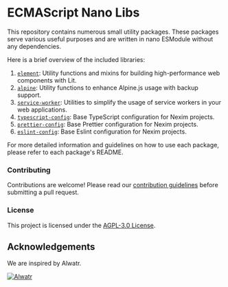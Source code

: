 # ECMAScript Nano Libs

This repository contains numerous small utility packages. These packages serve various useful purposes and are written in nano ESModule without any dependencies.

Here is a brief overview of the included libraries:

1. [`element`](./packages/element): Utility functions and mixins for building high-performance web components with Lit.
2. [`alpine`](./packages/alpine): Utility functions to enhance Alpine.js usage with backup support.
3. [`service-worker`](./packages/service-worker): Utilities to simplify the usage of service workers in your web applications.
4. [`typescript-config`](./packages/typescript-config): Base TypeScript configuration for Nexim projects.
5. [`prettier-config`](./packages/prettier-config): Base Prettier configuration for Nexim projects.
6. [`eslint-config`](./packages/eslint-config): Base Eslint configuration for Nexim projects.

For more detailed information and guidelines on how to use each package, please refer to each package's README.

### Contributing

Contributions are welcome! Please read our [contribution guidelines](https://github.com/the-nexim/.github/blob/next/CONTRIBUTING.md) before submitting a pull request.

### License

This project is licensed under the [AGPL-3.0 License](LICENSE).

## Acknowledgements

We are inspired by Alwatr.

[![Alwatr](https://avatars.githubusercontent.com/u/101452315?s=200&v=4)](https://github.com/Alwatr)
